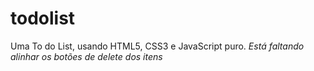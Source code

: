 # todolist
Uma To do List, usando HTML5, CSS3 e JavaScript puro. *Está faltando alinhar os botões de delete dos itens*
